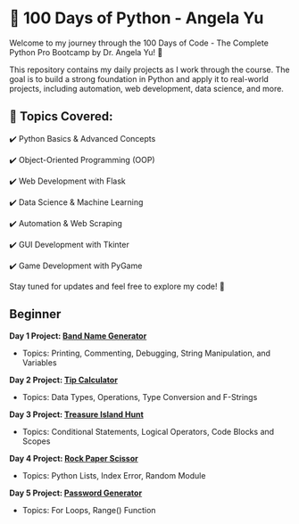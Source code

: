 # 🚀 100 Days of Python - Angela Yu
Welcome to my journey through the 100 Days of Code - The Complete Python Pro Bootcamp by Dr. Angela Yu! 🎯

This repository contains my daily projects as I work through the course. The goal is to build a strong foundation in Python and apply it to real-world projects, including automation, web development, data science, and more.

## 📌 Topics Covered:
✔️ Python Basics & Advanced Concepts

✔️ Object-Oriented Programming (OOP)

✔️ Web Development with Flask

✔️ Data Science & Machine Learning

✔️ Automation & Web Scraping

✔️ GUI Development with Tkinter

✔️ Game Development with PyGame

Stay tuned for updates and feel free to explore my code! 🚀

## Beginner
**Day 1 Project: [Band Name Generator](https://github.com/InaJaweed/100-Days-Python/tree/main/Day01)**
- Topics: Printing, Commenting, Debugging, String Manipulation, and Variables

**Day 2 Project: [Tip Calculator](https://github.com/InaJaweed/100-Days-Python/tree/main/Day02)**
- Topics: Data Types, Operations, Type Conversion and F-Strings

**Day 3 Project: [Treasure Island Hunt](https://github.com/InaJaweed/100-Days-Python/tree/main/Day03)**
- Topics: Conditional Statements, Logical Operators, Code Blocks and Scopes

**Day 4 Project: [Rock Paper Scissor](https://github.com/InaJaweed/100-Days-Python/tree/main/Day04)**
- Topics: Python Lists, Index Error, Random Module

**Day 5 Project: [Password Generator](https://github.com/InaJaweed/100-Days-Python/tree/main/Day05)**
- Topics: For Loops, Range() Function
